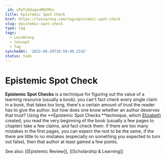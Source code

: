 ```yaml
---
_id: zPwTiHduqxnMHCMSu
title: Epistemic Spot Check
href: https://lesswrong.com/tag/epistemic-spot-check
slug: epistemic-spot-check
type: tag
tags:
  - LessWrong
  - Concept
  - Tag
synchedAt: '2022-08-29T10:59:49.224Z'
status: todo
---
```


# Epistemic Spot Check

**Epistemic Spot Checks** is a technique for figuring out the value of a learning resource (usually a book). you can't fact check every single claim in a book, that takes too long, there's a certain amount of trust the reader has to give the author. but how does one know whether an author deserves that trust? Using the **Epistemic Spot Checks **technique, which [Elizabeth](https://www.lesswrong.com/users/pktechgirl) created, you read the very beginning of the book (usually a few pages to chapter) take a few claims, and fact check them. if there are too many mistakes in the first pages, you can expect the rest to be the same, if the there are little to no mistakes (especially on something you expected to turn out false), then that author at least gained a few points.

See also: [[Epistemic Review]], [[Scholarship & Learning]]
